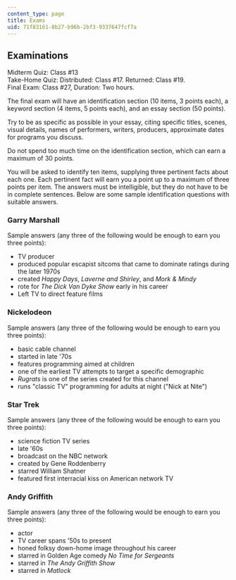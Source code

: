 ```yaml
---
content_type: page
title: Exams
uid: 71f83161-8b27-b96b-2bf3-9337647fcf7a
---
```


Examinations
------------

Midterm Quiz: Class #13  
Take-Home Quiz: Distributed: Class #17. Returned: Class #19.  
Final Exam: Class #27, Duration: Two hours.

The final exam will have an identification section (10 items, 3 points each), a keyword section (4 items, 5 points each), and an essay section (50 points).

Try to be as specific as possible in your essay, citing specific titles, scenes, visual details, names of performers, writers, producers, approximate dates for programs you discuss.

Do not spend too much time on the identification section, which can earn a maximum of 30 points.

You will be asked to identify ten items, supplying three pertinent facts about each one. Each pertinent fact will earn you a point up to a maximum of three points per item. The answers must be intelligible, but they do not have to be in complete sentences. Below are some sample identification questions with suitable answers.

### Garry Marshall

Sample answers (any three of the following would be enough to earn you three points):

*   TV producer
*   produced popular escapist sitcoms that came to dominate ratings during the later 1970s
*   created _Happy Days_, _Laverne and Shirley_, and _Mork & Mindy_
*   rote for _The Dick Van Dyke Show_ early in his career
*   Left TV to direct feature films

### Nickelodeon

Sample answers (any three of the following would be enough to earn you three points):

*   basic cable channel
*   started in late '70s
*   features programming aimed at children
*   one of the earliest TV attempts to target a specific demographic
*   _Rugrats_ is one of the series created for this channel
*   runs "classic TV" programming for adults at night ("Nick at Nite")

### Star Trek

Sample answers (any three of the following would be enough to earn you three points):

*   science fiction TV series
*   late '60s
*   broadcast on the NBC network
*   created by Gene Roddenberry
*   starred William Shatner
*   featured first interracial kiss on American network TV

### Andy Griffith

Sample answers (any three of the following would be enough to earn you three points):

*   actor
*   TV career spans '50s to present
*   honed folksy down-home image throughout his career
*   starred in Golden Age comedy _No Time for Sergeants_
*   starred in _The Andy Griffith Show_
*   starred in _Matlock_